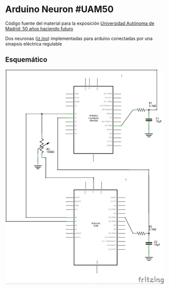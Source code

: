 # Arduino Neuron #UAM50

Código fuente del material para la exposición [Universidad Autónoma de Madrid: 50 años haciendo futuro](https://50aniversario.uam.es/expouam50/)

Dos neuronas ([iz.ino](https://github.com/GNB-UAM/Arduino_Neuron_UAM50/blob/master/iz.ino)) implementadas para arduino conectadas por una sinapsis eléctrica regulable 

## Esquemático

![Esquemático](scheme.png)
